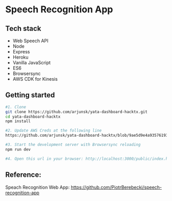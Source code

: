 # Speech Recognition App

## Tech stack
* Web Speech API
* Node
* Express
* Heroku
* Vanilla JavaScript
* ES6
* Browsersync
* AWS CDK for Kinesis


## Getting started

```sh
#1. Clone
git clone https://github.com/arjunsk/yata-dashboard-hacktx.git
cd yata-dashboard-hacktx
npm install

#2. Update AWS Creds at the following line
https://github.com/arjunsk/yata-dashboard-hacktx/blob/9ae5d9e4a93576193dd655b79d8ce63f706ea0d4/public/assets/js/app.js#L52

#3. Start the development server with Browsersync reloading
npm run dev

#4. Open this url in your browser: http://localhost:3000/public/index.html
```

## Reference:

Speach Recognition Web App: https://github.com/PiotrBerebecki/speech-recognition-app

